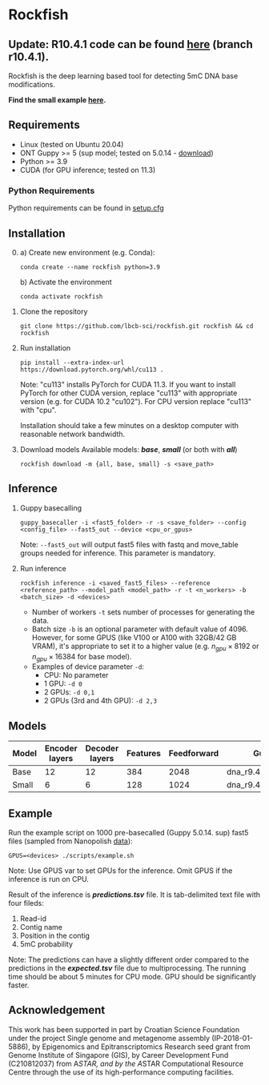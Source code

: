 # Rockfish

## Update: R10.4.1 code can be found [here](https://github.com/lbcb-sci/rockfish/tree/r10.4.1) (branch r10.4.1).

Rockfish is the deep learning based tool for detecting 5mC DNA base modifications.

**Find the small example [here](#Example).**

## Requirements

* Linux (tested on Ubuntu 20.04)
* ONT Guppy >= 5 (sup model; tested on 5.0.14 - [download](https://cdn.oxfordnanoportal.com/software/analysis/ont-guppy-cpu_5.0.14_linux64.tar.gz))
* Python >= 3.9
* CUDA (for GPU inference; tested on 11.3)

### Python Requirements
Python requirements can be found in [setup.cfg](setup.cfg)

## Installation

0. a) Create new environment (e.g. Conda):
   ```shell
   conda create --name rockfish python=3.9
   ```
   
   b) Activate the environment
   ```shell
   conda activate rockfish
   ```

1. Clone the repository
   ```shell
   git clone https://github.com/lbcb-sci/rockfish.git rockfish && cd rockfish
   ```

2. Run installation
   ```shell
   pip install --extra-index-url https://download.pytorch.org/whl/cu113 .
   ```
   Note: "cu113" installs PyTorch for CUDA 11.3. If you want to install PyTorch for other CUDA version, replace "cu113" with appropriate version (e.g. for CUDA 10.2 "cu102"). For CPU version replace "cu113" with "cpu".

   Installation should take a few minutes on a desktop computer with reasonable network bandwidth.

3. Download models
   Available models: ***base***, ***small*** (or both with ***all***)
   ```shell
   rockfish download -m {all, base, small} -s <save_path>
   ```


## Inference

1. Guppy basecalling
   ```shell
   guppy_basecaller -i <fast5_folder> -r -s <save_folder> --config <config_file> --fast5_out --device <cpu_or_gpus>
   ```
   Note: ```--fast5_out``` will output fast5 files with fastq and move_table groups needed for inference. This parameter is mandatory.

2. Run inference
   ```shell
   rockfish inference -i <saved_fast5_files> --reference <reference_path> --model_path <model_path> -r -t <n_workers> -b <batch_size> -d <devices>
   ```
   * Number of workers ```-t``` sets number of processes for generating the data.
   * Batch size ```-b``` is an optional parameter with default value of $4096$. However, for some GPUS (like V100 or A100 with 32GB/42 GB VRAM), it's appropriate to set it to a higher value (e.g. $n_{gpu} \times 8192$ or $n_{gpu} \times 16384$ for base model).
   * Examples of device parameter ```-d```:
     * CPU: No parameter
     * 1 GPU: ```-d 0```
     * 2 GPUs: ```-d 0,1```
     * 2 GPUs (3rd and 4th GPU): ```-d 2,3```

## Models
| Model | Encoder layers | Decoder layers | Features | Feedforward | Guppy config              |
|-------|----------------|----------------|----------|-------------|---------------------------|
| Base  | 12             | 12             | 384      | 2048        | dna_r9.4.1_450bps_sup.cfg |
| Small | 6              | 6              | 128      | 1024        | dna_r9.4.1_450bps_sup.cfg |

## Example
Run the example script on 1000 pre-basecalled (Guppy 5.0.14. sup) fast5 files (sampled from Nanopolish [data](https://nanopolish.readthedocs.io/en/latest/quickstart_call_methylation.html)):
```shell
GPUS=<devices> ./scripts/example.sh
```
Note: Use GPUS var to set GPUs for the inference. Omit GPUS if the inference is run on CPU.

Result of the inference is ***predictions.tsv*** file. It is tab-delimited text file with four fileds:
  1. Read-id
  2. Contig name
  3. Position in the contig
  4. 5mC probability 

Note: The predictions can have a slightly different order compared to the predictions in the ***expected.tsv*** file due to multiprocessing. The running time should be about 5 minutes for CPU mode. GPU should be significantly faster.


## Acknowledgement

This work has been supported in part by Croatian Science Foundation under the project Single genome and metagenome assembly (IP-2018-01-5886), by Epigenomics and Epitranscriptomics Research seed grant from Genome Institute of Singapore (GIS), by Career Development Fund (C210812037) from A*STAR, and by the A*STAR Computational Resource Centre through the use of its high-performance computing facilities.
